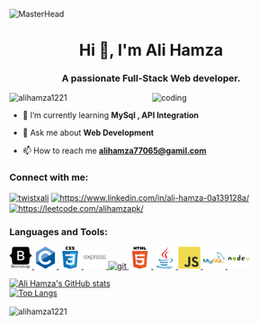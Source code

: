 ![MasterHead](https://www.noritechnology.com/front/img/nori/gif/web-development-Banners.gif)
<h1 align="center">Hi 👋, I'm Ali Hamza</h1>
<h3 align="center">A passionate Full-Stack Web developer.</h3>
<img align="right" alt="coding" width="250" src="https://i.gifer.com/Oxr0.gif" alt="https://i.gifer.com/Oxr0.gif">
<p align="left"> <img src="https://komarev.com/ghpvc/?username=alihamza1221&label=Profile%20views&color=0e75b6&style=flat" alt="alihamza1221" /> </p>

- 🌱 I’m currently learning **MySql , API Integration**

- 💬 Ask me about **Web Development**

- 📫 How to reach me **alihamza77065@gamil.com**

<h3 align="left">Connect with me:</h3>
<p align="left">
<a href="https://twitter.com/twistxali" target="blank"><img align="center" src="https://raw.githubusercontent.com/rahuldkjain/github-profile-readme-generator/master/src/images/icons/Social/twitter.svg" alt="twistxali" height="30" width="40" /></a>
<a href="https://linkedin.com/in/https://www.linkedin.com/in/ali-hamza-0a139128a/" target="blank"><img align="center" src="https://raw.githubusercontent.com/rahuldkjain/github-profile-readme-generator/master/src/images/icons/Social/linked-in-alt.svg" alt="https://www.linkedin.com/in/ali-hamza-0a139128a/" height="30" width="40" /></a>
<a href="https://www.leetcode.com/https://leetcode.com/alihamzapk/" target="blank"><img align="center" src="https://raw.githubusercontent.com/rahuldkjain/github-profile-readme-generator/master/src/images/icons/Social/leet-code.svg" alt="https://leetcode.com/alihamzapk/" height="30" width="40" /></a>
</p>

<h3 align="left">Languages and Tools:</h3>
<p align="left"> <a href="https://getbootstrap.com" target="_blank" rel="noreferrer"> <img src="https://raw.githubusercontent.com/devicons/devicon/master/icons/bootstrap/bootstrap-plain-wordmark.svg" alt="bootstrap" width="40" height="40"/> </a> <a href="https://www.cprogramming.com/" target="_blank" rel="noreferrer"> <img src="https://raw.githubusercontent.com/devicons/devicon/master/icons/c/c-original.svg" alt="c" width="40" height="40"/> </a> <a href="https://www.w3schools.com/css/" target="_blank" rel="noreferrer"> <img src="https://raw.githubusercontent.com/devicons/devicon/master/icons/css3/css3-original-wordmark.svg" alt="css3" width="40" height="40"/> </a> <a href="https://expressjs.com" target="_blank" rel="noreferrer"> <img src="https://raw.githubusercontent.com/devicons/devicon/master/icons/express/express-original-wordmark.svg" alt="express" width="40" height="40"/> </a> <a href="https://git-scm.com/" target="_blank" rel="noreferrer"> <img src="https://www.vectorlogo.zone/logos/git-scm/git-scm-icon.svg" alt="git" width="40" height="40"/> </a> <a href="https://www.w3.org/html/" target="_blank" rel="noreferrer"> <img src="https://raw.githubusercontent.com/devicons/devicon/master/icons/html5/html5-original-wordmark.svg" alt="html5" width="40" height="40"/> </a> <a href="https://www.java.com" target="_blank" rel="noreferrer"> <img src="https://raw.githubusercontent.com/devicons/devicon/master/icons/java/java-original.svg" alt="java" width="40" height="40"/> </a> <a href="https://developer.mozilla.org/en-US/docs/Web/JavaScript" target="_blank" rel="noreferrer"> <img src="https://raw.githubusercontent.com/devicons/devicon/master/icons/javascript/javascript-original.svg" alt="javascript" width="40" height="40"/> </a> <a href="https://www.mysql.com/" target="_blank" rel="noreferrer"> <img src="https://raw.githubusercontent.com/devicons/devicon/master/icons/mysql/mysql-original-wordmark.svg" alt="mysql" width="40" height="40"/> </a> <a href="https://nodejs.org" target="_blank" rel="noreferrer"> <img src="https://raw.githubusercontent.com/devicons/devicon/master/icons/nodejs/nodejs-original-wordmark.svg" alt="nodejs" width="40" height="40"/> </a> </p>

[![Ali Hamza's GitHub stats](https://github-readme-stats.vercel.app/api?username=alihamza1221&show_icons=true&theme=transparent)](https://github.com/alihamza1221) <br>
[![Top Langs](https://github-readme-stats.vercel.app/api/top-langs/?username=alihamza1221&layout=compact)](https://github.com/alihamza1221)
<p><img align="center" src="https://github-readme-streak-stats.herokuapp.com/?user=alihamza1221&" alt="alihamza1221" />





